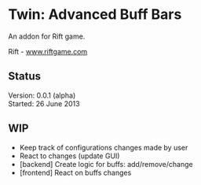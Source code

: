 Twin: Advanced Buff Bars
=======================

An addon for Rift game.

Rift - www.riftgame.com

<h2>Status</h2>

Version: 0.0.1 (alpha)<br />
Started: 26 June 2013

<h2>WIP</h2>
<ul>
<li>Keep track of configurations changes made by user</li>
<li>React to changes (update GUI)</li>
<li>[backend] Create logic for buffs: add/remove/change</li>
<li>[frontend] React on buffs changes</li>
</ul>
